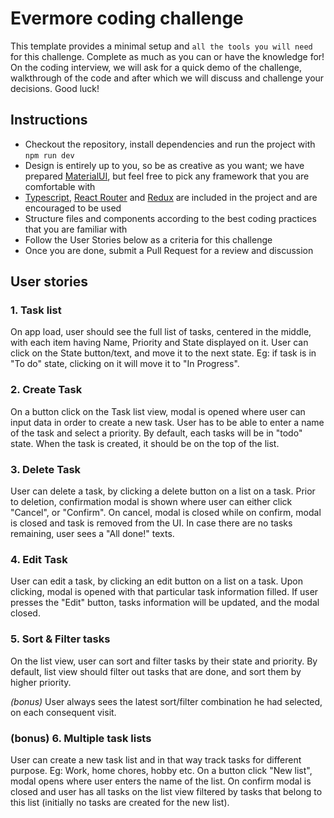 # Evermore coding challenge

This template provides a minimal setup and `all the tools you will need` for this challenge.
Complete as much as you can or have the knowledge for! On the coding interview, we will ask for a quick demo of
the challenge, walkthrough of the code and after which we will discuss and challenge your decisions. Good luck!

## Instructions

- Checkout the repository, install dependencies and run the project with `npm run dev`
- Design is entirely up to you, so be as creative as you want; we have prepared [MaterialUI](https://mui.com/material-ui/all-components/), but feel free to pick any framework that you are comfortable with
- [Typescript](https://react.dev/learn/typescript), [React Router](https://reactrouter.com) and [Redux](https://redux-toolkit.js.org/) are included in the project and are encouraged to be used
- Structure files and components according to the best coding practices that you are familiar with
- Follow the User Stories below as a criteria for this challenge
- Once you are done, submit a Pull Request for a review and discussion

## User stories

### 1. Task list

On app load, user should see the full list of tasks, centered in the middle, with each item having
Name, Priority and State displayed on it. User can click on the State button/text, and move it to the next state.
Eg: if task is in "To do" state, clicking on it will move it to "In Progress".

### 2. Create Task

On a button click on the Task list view, modal is opened where user can input data in order to create a new task.
User has to be able to enter a name of the task and select a priority. By default, each tasks will be in "todo" state.
When the task is created, it should be on the top of the list.

### 3. Delete Task

User can delete a task, by clicking a delete button on a list on a task. Prior to deletion, confirmation modal is shown
where user can either click "Cancel", or "Confirm". On cancel, modal is closed while on confirm, modal is closed and task
is removed from the UI. In case there are no tasks remaining, user sees a "All done!" texts.

### 4. Edit Task

User can edit a task, by clicking an edit button on a list on a task. Upon clicking, modal is opened with that
particular task information filled. If user presses the "Edit" button, tasks information will be updated, and the modal
closed.

### 5. Sort & Filter tasks

On the list view, user can sort and filter tasks by their state and priority. By default, list view should
filter out tasks that are done, and sort them by higher priority.

_(bonus)_ User always sees the latest sort/filter combination he had selected, on each consequent visit.

### (bonus) 6. Multiple task lists

User can create a new task list and in that way track tasks for different purpose. Eg: Work, home chores, hobby etc.
On a button click "New list", modal opens where user enters the name of the list. On confirm modal is closed and
user has all tasks on the list view filtered by tasks that belong to this list (initially no tasks are created for the
new list).
